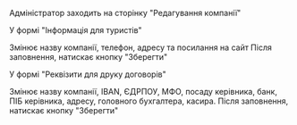 Адміністратор заходить на сторінку "Редагування компанії"

У формі "Інформація для туристів"

Змінює назву компанії, телефон, адресу та посилання на сайт
Після заповнення, натискає кнопку "Зберегти"

У формі "Реквізити для друку договорів"

Змінює назву компанії, IBAN, ЄДРПОУ, МФО,
посаду керівника, банк, ПІБ керівника,
адресу, головного бухгалтера, касира.
Після заповнення, натискає кнопку "Зберегти"
